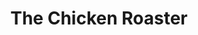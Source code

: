 ---
title: 'The Chicken Roaster'
episode: 8
pc: 808
written: Alec Berg & Jeff Schaffer
directed: Andy Ackerman
aired: November 14, 1996
imdb: 'http://www.imdb.com/title/tt0697674/'
wiki: 'https://en.wikipedia.org/wiki/The_Chicken_Roaster'
taxonomy:
    category:
        - episode
---